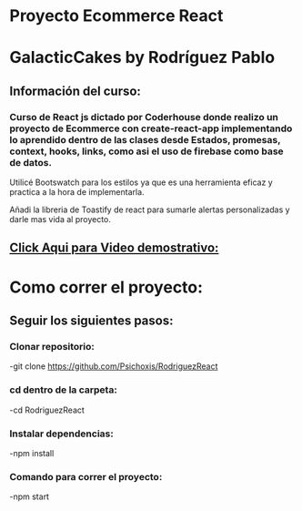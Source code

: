 # Proyecto Ecommerce React 

# GalacticCakes by Rodríguez Pablo

## Información del curso:

### Curso de React js dictado por Coderhouse donde realizo un proyecto de Ecommerce con create-react-app implementando lo aprendido dentro de las clases desde Estados, promesas, context, hooks, links, como asi el uso de firebase como base de datos.


Utilicé Bootswatch para los estilos ya que es una herramienta eficaz y practica a la hora de implementarla.

Añadi la libreria de Toastify de react para sumarle alertas personalizadas y darle mas vida al proyecto.


## [Click Aqui para Video demostrativo:](https://firebasestorage.googleapis.com/v0/b/galacticcakess.appspot.com/o/Example.mp4?alt=media&token=1c592cba-088e-48b0-a7b3-9e41630dc246)

# Como correr el proyecto:

## Seguir los siguientes pasos:

### Clonar repositorio:
-git clone https://github.com/Psichoxis/RodriguezReact

### cd dentro de la carpeta:
-cd RodriguezReact

### Instalar dependencias:
-npm install

### Comando para correr el proyecto:
-npm start
